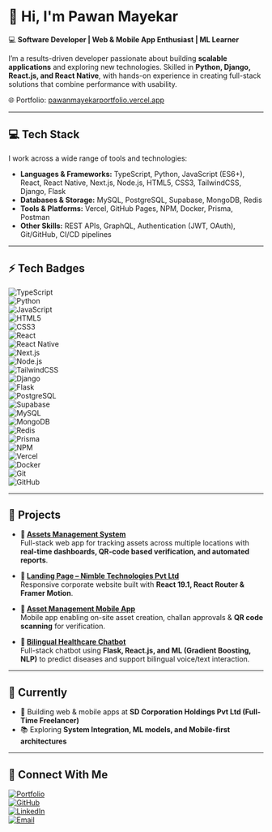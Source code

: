 # 👋 Hi, I'm Pawan Mayekar  

💻 **Software Developer | Web & Mobile App Enthusiast | ML Learner**  

I’m a results-driven developer passionate about building **scalable applications** and exploring new technologies. Skilled in **Python, Django, React.js, and React Native**, with hands-on experience in creating full-stack solutions that combine performance with usability.  

🌐 Portfolio: [pawanmayekarportfolio.vercel.app](https://pawanmayekarportfolio.vercel.app)  

---

## 💻 Tech Stack  

I work across a wide range of tools and technologies:

- **Languages & Frameworks:** TypeScript, Python, JavaScript (ES6+), React, React Native, Next.js, Node.js, HTML5, CSS3, TailwindCSS, Django, Flask  
- **Databases & Storage:** MySQL, PostgreSQL, Supabase, MongoDB, Redis  
- **Tools & Platforms:** Vercel, GitHub Pages, NPM, Docker, Prisma, Postman  
- **Other Skills:** REST APIs, GraphQL, Authentication (JWT, OAuth), Git/GitHub, CI/CD pipelines  

---

## ⚡ Tech Badges  

![TypeScript](https://img.shields.io/badge/-TypeScript-3178C6?logo=typescript&logoColor=white)  
![Python](https://img.shields.io/badge/-Python-3776AB?logo=python&logoColor=white)  
![JavaScript](https://img.shields.io/badge/-JavaScript-F7DF1E?logo=javascript&logoColor=black)  
![HTML5](https://img.shields.io/badge/-HTML5-E34F26?logo=html5&logoColor=white)  
![CSS3](https://img.shields.io/badge/-CSS3-1572B6?logo=css3&logoColor=white)  
![React](https://img.shields.io/badge/-React-61DAFB?logo=react&logoColor=black)  
![React Native](https://img.shields.io/badge/-React%20Native-61DAFB?logo=react&logoColor=black)  
![Next.js](https://img.shields.io/badge/-Next.js-000000?logo=nextdotjs&logoColor=white)  
![Node.js](https://img.shields.io/badge/-Node.js-339933?logo=node.js&logoColor=white)  
![TailwindCSS](https://img.shields.io/badge/-TailwindCSS-06B6D4?logo=tailwindcss&logoColor=white)  
![Django](https://img.shields.io/badge/-Django-092E20?logo=django&logoColor=white)  
![Flask](https://img.shields.io/badge/-Flask-000000?logo=flask&logoColor=white)  
![PostgreSQL](https://img.shields.io/badge/-PostgreSQL-4169E1?logo=postgresql&logoColor=white)  
![Supabase](https://img.shields.io/badge/-Supabase-3ECF8E?logo=supabase&logoColor=white)  
![MySQL](https://img.shields.io/badge/-MySQL-4479A1?logo=mysql&logoColor=white)  
![MongoDB](https://img.shields.io/badge/-MongoDB-47A248?logo=mongodb&logoColor=white)  
![Redis](https://img.shields.io/badge/-Redis-DC382D?logo=redis&logoColor=white)  
![Prisma](https://img.shields.io/badge/-Prisma-2D3748?logo=prisma&logoColor=white)  
![NPM](https://img.shields.io/badge/-NPM-CB3837?logo=npm&logoColor=white)  
![Vercel](https://img.shields.io/badge/-Vercel-000000?logo=vercel&logoColor=white)  
![Docker](https://img.shields.io/badge/-Docker-2496ED?logo=docker&logoColor=white)  
![Git](https://img.shields.io/badge/-Git-F05032?logo=git&logoColor=white)  
![GitHub](https://img.shields.io/badge/-GitHub-181717?logo=github&logoColor=white)  

---

## 📌 Projects  

- **🔹 [Assets Management System](#)**  
  Full-stack web app for tracking assets across multiple locations with **real-time dashboards, QR-code based verification, and automated reports**.  

- **🔹 [Landing Page – Nimble Technologies Pvt Ltd](https://nimble-wheat.vercel.app/)**  
  Responsive corporate website built with **React 19.1, React Router & Framer Motion**.  

- **🔹 [Asset Management Mobile App](#)**  
  Mobile app enabling on-site asset creation, challan approvals & **QR code scanning** for verification.  

- **🔹 [Bilingual Healthcare Chatbot](#)**  
  Full-stack chatbot using **Flask, React.js, and ML (Gradient Boosting, NLP)** to predict diseases and support bilingual voice/text interaction.  

---

## 🌱 Currently  

- 🔨 Building web & mobile apps at **SD Corporation Holdings Pvt Ltd (Full-Time Freelancer)**  
- 📚 Exploring **System Integration, ML models, and Mobile-first architectures**  

---

## 🤝 Connect With Me  

[![Portfolio](https://img.shields.io/badge/-Portfolio-000?logo=vercel&logoColor=white)](https://pawanmayekarportfolio.vercel.app)  
[![GitHub](https://img.shields.io/badge/-GitHub-181717?logo=github&logoColor=white)](https://github.com/Pawanmatkar297)  
[![LinkedIn](https://img.shields.io/badge/-LinkedIn-0A66C2?logo=linkedin&logoColor=white)](https://www.linkedin.com/in/pawan-mayekar-1ba081242/)  
[![Email](https://img.shields.io/badge/-Email-D14836?logo=gmail&logoColor=white)](mailto:pawanmws11@gmail.com)  

